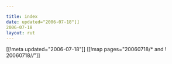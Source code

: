 ```yaml
---

title: index
date: updated="2006-07-18"]]
2006-07-18
layout: rut
---
```


[[!meta updated="2006-07-18"]]
[[!map pages="20060718/* and ! 20060718/*/*"]]
